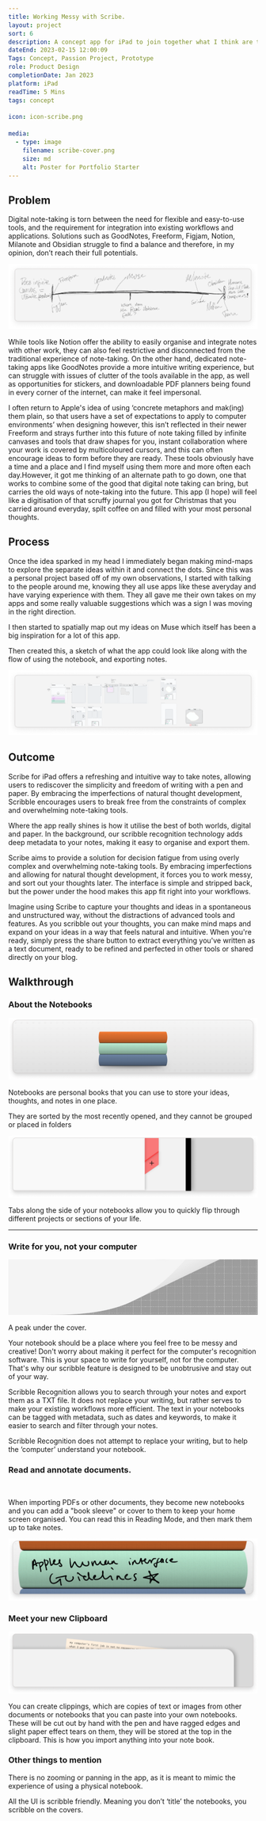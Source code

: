 ```yaml
---
title: Working Messy with Scribe.
layout: project
sort: 6
description: A concept app for iPad to join together what I think are the best aspects of digital and physical notetaking.
dateEnd: 2023-02-15 12:00:09
Tags: Concept, Passion Project, Prototype
role: Product Design
completionDate: Jan 2023
platform: iPad
readTime: 5 Mins
tags: concept

icon: icon-scribe.png

media:
  - type: image
    filename: scribe-cover.png
    size: md
    alt: Poster for Portfolio Starter
---
```


## Problem

Digital note-taking is torn between the need for flexible and easy-to-use tools, and the requirement for integration into existing workflows and applications. Solutions such as GoodNotes, Freeform, Figjam, Notion, Milanote and Obsidian struggle to find a balance and therefore, in my opinion, don’t reach their full potentials.

<img src='https://github.com/jamco1229/jamco-personal/blob/master/content/media/scribe-1.png?raw=true' alt=''>

While tools like Notion offer the ability to easily organise and integrate notes with other work, they can also feel restrictive and disconnected from the traditional experience of note-taking. On the other hand, dedicated note-taking apps like GoodNotes provide a more intuitive writing experience, but can struggle with issues of clutter of the tools available in the app, as well as opportunities for stickers, and downloadable PDF planners being found in every corner of the internet, can make it feel impersonal.

I often return to Apple's idea of using ‘concrete metaphors and mak(ing) them plain, so that users have a set of expectations to apply to computer environments’ when designing however, this isn’t reflected in their newer Freeform and strays further into this future of note taking filled by infinite canvases and tools that draw shapes for you, instant collaboration where your work is covered by multicoloured cursors, and this can often encourage ideas to form before they are ready. These tools obviously have a time and a place and I find myself using them more and more often each day.However, it got me thinking of an alternate path to go down, one that works to combine some of the good that digital note taking can bring, but carries the old ways of note-taking into the future. This app (I hope) will feel like a digitisation of that scruffy journal you got for Christmas that you carried around everyday, spilt coffee on and filled with your most personal thoughts.

## Process

Once the idea sparked in my head I immediately began making mind-maps to explore the separate ideas within it and connect the dots. Since this was a personal project based off of my own observations, I started with talking to the people around me, knowing they all use apps like these averyday and have varying experience with them. They all gave me their own takes on my apps and some really valuable suggestions which was a sign I was moving in the right direction.

I then started to spatially map out my ideas on Muse which itself has been a big inspiration for a lot of this app.

Then created this, a sketch of what the app could look like along with the flow of using the notebook, and exporting notes.

<img src='https://github.com/jamco1229/jamco-personal/blob/master/content/media/Working%20Messy%20with%20Scribe%20[Concept]%208c5cf70611c94c579fcd24e95b4cfac7/Untitled%201.png?raw=true' alt=''>

## Outcome

Scribe for iPad offers a refreshing and intuitive way to take notes, allowing users to rediscover the simplicity and freedom of writing with a pen and paper. By embracing the imperfections of natural thought development, Scribble encourages users to break free from the constraints of complex and overwhelming note-taking tools.

Where the app really shines is how it utilise the best of both worlds, digital and paper. In the background, our scribble recognition technology adds deep metadata to your notes, making it easy to organise and export them. 

Scribe aims to provide a solution for decision fatigue from using overly complex and overwhelming note-taking tools. By embracing imperfections and allowing for natural thought development, it forces you to work messy, and sort out your thoughts later. The interface is simple and stripped back, but the power under the hood makes this app fit right into your workflows.

Imagine using Scribe to capture your thoughts and ideas in a spontaneous and unstructured way, without the distractions of advanced tools and features. As you scribble out your thoughts, you can make mind maps and expand on your ideas in a way that feels natural and intuitive. When you're ready, simply press the share button to extract everything you've written as a text document, ready to be refined and perfected in other tools or shared directly on your blog.

## Walkthrough

### About the Notebooks

<img src='https://github.com/jamco1229/jamco-personal/blob/master/content/media/Working%20Messy%20with%20Scribe%20[Concept]%208c5cf70611c94c579fcd24e95b4cfac7/Untitled%202.png?raw=true' alt=''>

Notebooks are personal books that you can use to store your ideas, thoughts, and notes in one place.

They are sorted by the most recently opened, and they cannot be grouped or placed in folders

<img src='https://github.com/jamco1229/jamco-personal/blob/master/content/media/Working%20Messy%20with%20Scribe%20[Concept]%208c5cf70611c94c579fcd24e95b4cfac7/Untitled%203.png?raw=true' alt=''>

Tabs along the side of your notebooks allow you to quickly flip through different projects or sections of your life.

---

### Write for you, not your computer

<img src='https://github.com/jamco1229/jamco-personal/blob/master/content/media/Working%20Messy%20with%20Scribe%20[Concept]%208c5cf70611c94c579fcd24e95b4cfac7/Comp_1.gif?raw=true' alt=''>

A peak under the cover.

Your notebook should be a place where you feel free to be messy and creative! Don't worry about making it perfect for the computer's recognition software. This is your space to write for yourself, not for the computer. That's why our scribble feature is designed to be unobtrusive and stay out of your way.

Scribble Recognition allows you to search through your notes and export them as a TXT file. It does not replace your writing, but rather serves to make your existing workflows more efficient. The text in your notebooks can be tagged with metadata, such as dates and keywords, to make it easier to search and filter through your notes.

Scribble Recognition does not attempt to replace your writing, but to help the ‘computer’ understand your notebook.

### Read and annotate documents.

<img src='https://github.com/jamco1229/jamco-personal/blob/master/content/media/Working%20Messy%20with%20Scribe%20[Concept]%208c5cf70611c94c579fcd24e95b4cfac7/Comp_1%201.gif?raw=true' alt=''>

When importing PDFs or other documents, they become new notebooks and you can add a "book sleeve" or cover to them to keep your home screen organised. You can read this in Reading Mode, and then mark them up to take notes.

<img src='https://github.com/jamco1229/jamco-personal/blob/master/content/media/Working%20Messy%20with%20Scribe%20[Concept]%208c5cf70611c94c579fcd24e95b4cfac7/Untitled%204.png?raw=true' alt=''>

### Meet your new Clipboard

<img src='https://github.com/jamco1229/jamco-personal/blob/master/content/media/Working%20Messy%20with%20Scribe%20[Concept]%208c5cf70611c94c579fcd24e95b4cfac7/Untitled%205.png?raw=true' alt=''>

You can create clippings, which are copies of text or images from other documents or notebooks that you can paste into your own notebooks. These will be cut out by hand with the pen and have ragged edges and slight paper effect tears on them, they will be stored at the top in the clipboard. This is how you import anything into your note book.

### Other things to mention

There is no zooming or panning in the app, as it is meant to mimic the experience of using a physical notebook.

All the UI is scribble friendly. Meaning you don’t ‘title’ the notebooks, you scribble on the covers. 